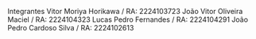 Integrantes 
Vitor Moriya Horikawa / RA: 2224103723
João Vitor Oliveira Maciel / RA: 2224104323
Lucas Pedro Fernandes / RA: 2224104291
João Pedro Cardoso Silva / RA: 2224102613
